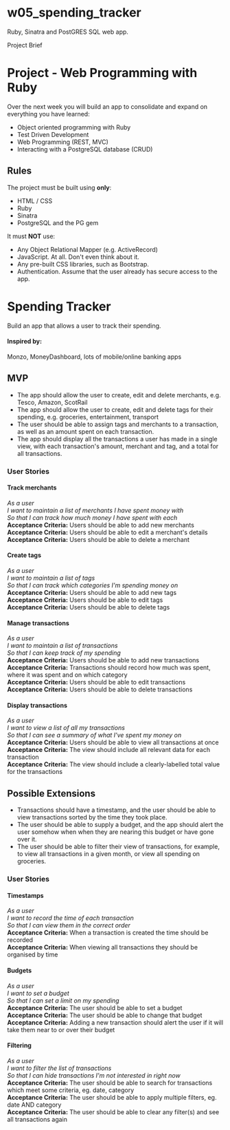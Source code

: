 # w05_spending_tracker
Ruby, Sinatra and PostGRES SQL web app.

Project Brief

# Project - Web Programming with Ruby

Over the next week you will build an app to consolidate and expand on everything you have learned:

* Object oriented programming with Ruby
* Test Driven Development
* Web Programming (REST, MVC)
* Interacting with a PostgreSQL database (CRUD)

## Rules

The project must be built using **only**:

* HTML / CSS
* Ruby
* Sinatra
* PostgreSQL and the PG gem

It must **NOT** use:

* Any Object Relational Mapper (e.g. ActiveRecord)
* JavaScript. At all. Don't even think about it.
* Any pre-built CSS libraries, such as Bootstrap.
* Authentication. Assume that the user already has secure access to the app.

# Spending Tracker

Build an app that allows a user to track their spending.

#### Inspired by:

Monzo, MoneyDashboard, lots of mobile/online banking apps

## MVP

* The app should allow the user to create, edit and delete merchants, e.g. Tesco, Amazon, ScotRail
* The app should allow the user to create, edit and delete tags for their spending, e.g. groceries, entertainment, transport
* The user should be able to assign tags and merchants to a transaction, as well as an amount spent on each transaction.
* The app should display all the transactions a user has made in a single view, with each transaction's amount, merchant and tag, and a total for all transactions.

### User Stories

#### Track merchants
_As a user_<br/>
_I want to maintain a list of merchants I have spent money with_<br/>
_So that I can track how much money I have spent with each_<br/>
**Acceptance Criteria:** Users should be able to add new merchants<br/>
**Acceptance Criteria:** Users should be able to edit a merchant's details<br/>
**Acceptance Criteria:** Users should be able to delete a merchant<br/>

#### Create tags
_As a user_<br/>
_I want to maintain a list of tags_<br/>
_So that I can track which categories I'm spending money on_<br/>
**Acceptance Criteria:** Users should be able to add new tags<br/>
**Acceptance Criteria:** Users should be able to edit tags<br/>
**Acceptance Criteria:** Users should be able to delete tags<br/>

#### Manage transactions
_As a user_<br/>
_I want to maintain a list of transactions_<br/>
_So that I can keep track of my spending_<br/>
**Acceptance Criteria:** Users should be able to add new transactions<br/>
**Acceptance Criteria:** Transactions should record how much was spent, where it was spent and on which category<br/>
**Acceptance Criteria:** Users should be able to edit transactions<br/>
**Acceptance Criteria:** Users should be able to delete transactions<br/>

#### Display transactions
_As a user_<br/>
_I want to view a list of all my transactions_<br/>
_So that I can see a summary of what I've spent my money on_<br/>
**Acceptance Criteria:** Users should be able to view all transactions at once<br/>
**Acceptance Criteria:** The view should include all relevant data for each transaction<br/>
**Acceptance Criteria:** The view should include a clearly-labelled total value for the transactions



## Possible Extensions

* Transactions should have a timestamp, and the user should be able to view transactions sorted by the time they took place.
* The user should be able to supply a budget, and the app should alert the user somehow when when they are nearing this budget or have gone over it.
* The user should be able to filter their view of transactions, for example, to view all transactions in a given month, or view all spending on groceries.

### User Stories

#### Timestamps
_As a user_<br/>
_I want to record the time of each transaction_<br/>
_So that I can view them in the correct order_<br/>
**Acceptance Criteria:** When a transaction is created the time should be recorded<br/>
**Acceptance Criteria:** When viewing all transactions they should be organised by time<br/>

#### Budgets
_As a user_<br/>
_I want to set a budget_<br/>
_So that I can set a limit on my spending_<br/>
**Acceptance Criteria:** The user should be able to set a budget<br/>
**Acceptance Criteria:** The user should be able to change that budget<br/>
**Acceptance Criteria:** Adding a new transaction should alert the user if it will take them near to or over their budget<br/>

#### Filtering
_As a user_<br/>
_I want to filter the list of transactions_<br/>
_So that I can hide transactions I'm not interested in right now_<br/>
**Acceptance Criteria:** The user should be able to search for transactions which meet some criteria, eg. date, category<br/>
**Acceptance Criteria:** The user should be able to apply multiple filters, eg. date AND category<br/>
**Acceptance Criteria:** The user should be able to clear any filter(s) and see all transactions again
